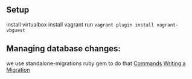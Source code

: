 ## Setup
install virtualbox
install vagrant
run `vagrant plugin install vagrant-vbguest`

## Managing database changes:
we use standalone-migrations ruby gem to do that
[Commands](https://github.com/thuss/standalone-migrations)
[Writing a Migration](http://api.rubyonrails.org/classes/ActiveRecord/Migration.html)
